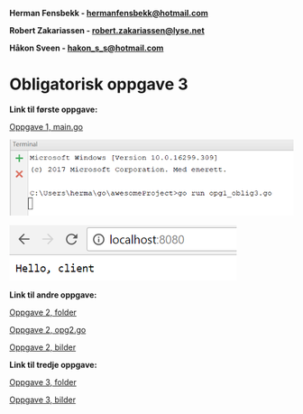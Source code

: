 **Herman Fensbekk - hermanfensbekk@hotmail.com**

**Robert Zakariassen - robert.zakariassen@lyse.net**

**Håkon Sveen - hakon_s_s@hotmail.com**

# Obligatorisk oppgave 3 #

**Link til første oppgave:**


[Oppgave 1, main.go](https://github.com/Robertz25/IT-med-gutta/blob/master/Oblig3/Oppgave1/Oppgave1/main.go)

![Alt text](https://github.com/Robertz25/IT-med-gutta/blob/master/Oblig3/Oppgave1/Oppgave1/op1_3.png)

![Alt text](https://github.com/Robertz25/IT-med-gutta/blob/master/Oblig3/Oppgave1/Oppgave1/opg1_ob3.png)

**Link til andre oppgave:**


[Oppgave 2, folder](https://github.com/Robertz25/IT-med-gutta/tree/master/Oblig3/Oppgave2)

[Oppgave 2, opg2.go](https://github.com/Robertz25/IT-med-gutta/blob/master/Oblig3/Oppgave2/opg2.go)

[Oppgave 2, bilder](https://github.com/Robertz25/IT-med-gutta/tree/master/Oblig3/Oppgave2/bilder)





**Link til tredje oppgave:**

[Oppgave 3, folder](https://github.com/Robertz25/IT-med-gutta/tree/master/Oblig3/Oppgave3)

[Oppgave 3, bilder](https://github.com/Robertz25/IT-med-gutta/tree/master/Oblig3/Oppgave3/Bilder)



